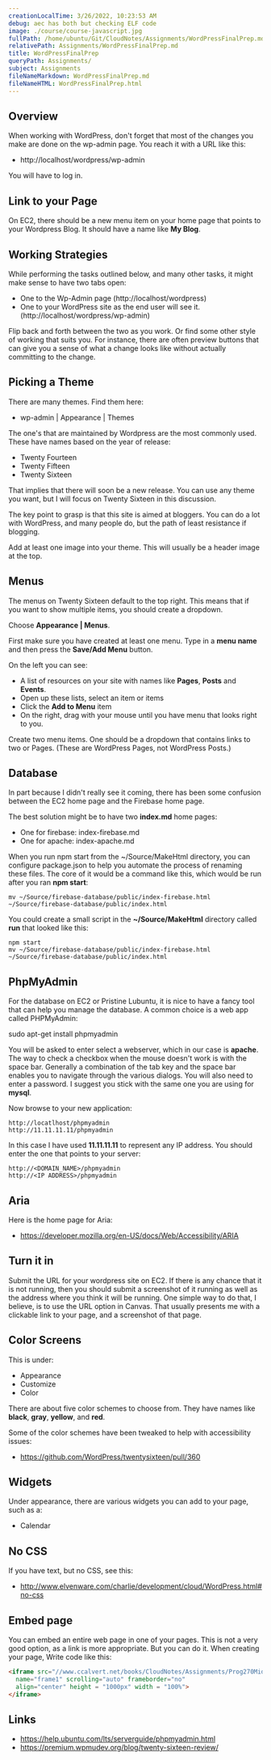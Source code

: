 ```yaml
---
creationLocalTime: 3/26/2022, 10:23:53 AM
debug: aec has both but checking ELF code
image: ./course/course-javascript.jpg
fullPath: /home/ubuntu/Git/CloudNotes/Assignments/WordPressFinalPrep.md
relativePath: Assignments/WordPressFinalPrep.md
title: WordPressFinalPrep
queryPath: Assignments/
subject: Assignments
fileNameMarkdown: WordPressFinalPrep.md
fileNameHTML: WordPressFinalPrep.html
---
```



<!-- toc -->
<!-- tocstop -->

## Overview

When working with WordPress, don't forget that most of the changes you make are done on the wp-admin page. You reach it with a URL like this:

- http://localhost/wordpress/wp-admin

You will have to log in.

## Link to your Page

On EC2, there should be a new menu item on your home page that points to your Wordpress Blog. It should have a name like **My Blog**.

## Working Strategies

While performing the tasks outlined below, and many other tasks, it might make sense to have two tabs open:

- One to the Wp-Admin page  (http://localhost/wordpress)
- One to your WordPress site as the end user will see it. (http://localhost/wordpress/wp-admin)

Flip back and forth between the two as you work. Or find some other style of working that suits you. For instance, there are often preview buttons that can give you a sense of what a change looks like without actually committing to the change.

## Picking a Theme

There are many themes. Find them here:

- wp-admin | Appearance | Themes

The one's that are maintained by Wordpress are the most commonly used. These have names based on the year of release:

- Twenty Fourteen
- Twenty Fifteen
- Twenty Sixteen

That implies that there will soon be a new release. You can use any theme you want, but I will focus on Twenty Sixteen in this discussion.

The key point to grasp is that this site is aimed at bloggers. You can do a lot with WordPress, and many people do, but the path of least resistance if blogging.

Add at least one image into your theme. This will usually be a header image at the top.

## Menus

The menus on Twenty Sixteen default to the top right. This means that if you want to show multiple items, you should create a dropdown.

Choose **Appearance | Menus**.

First make sure you have created at least one menu. Type in a **menu name** and then press the **Save/Add Menu** button.

On the left you can see:

- A list of resources on your site with names like **Pages**, **Posts** and **Events**.
- Open up these lists, select an item or items
- Click the **Add to Menu** item
- On the right, drag with your mouse until you have menu that looks right to you.

Create two menu items. One should be a dropdown that contains links to two or Pages. (These are WordPress Pages, not WordPress Posts.)

## Database

In part because I didn't really see it coming, there has been some confusion between the EC2 home page and the Firebase home page.

The best solution might be to have two **index.md** home pages:

- One for firebase: index-firebase.md
- One for apache: index-apache.md

When you run npm start from the ~/Source/MakeHtml directory, you can configure package.json to help you automate the process of renaming these files. The core of it would be a command like this, which would be run after you ran **npm start**:

```text
mv ~/Source/firebase-database/public/index-firebase.html ~/Source/firebase-database/public/index.html
```

You could create a small script in the **~/Source/MakeHtml** directory called **run** that looked like this:

```text
npm start
mv ~/Source/firebase-database/public/index-firebase.html ~/Source/firebase-database/public/index.html
```

## PhpMyAdmin

For the database on EC2 or Pristine Lubuntu, it is nice to have a fancy tool that can help you manage the database. A common choice is a web app called PHPMyAdmin:

  sudo apt-get install phpmyadmin

You will be asked to enter select a webserver, which in our case is **apache**.  The way to check a checkbox when the mouse doesn't work is with the space bar. Generally a combination of the tab key and the space bar enables you to navigate through the various dialogs. You will also need to enter a password. I suggest you stick with the same one you are using for **mysql**.

Now browse to your new application:

```
http://locatlhost/phpmyadmin
http://11.11.11.11/phpmyadmin
```

In this case I have used **11.11.11.11** to represent any IP address. You should enter the one that points to your server:

```
http://<DOMAIN_NAME>/phpmyadmin
http://<IP ADDRESS>/phpmyadmin
```

## Aria

Here is the home page for Aria:

- <https://developer.mozilla.org/en-US/docs/Web/Accessibility/ARIA>


## Turn it in

Submit the URL for your wordpress site on EC2. If there is any chance that it is not running, then you should submit a screenshot of it running as well as the address where you think it will be running. One simple way to do that, I believe, is to use the URL option in Canvas. That usually presents me with a clickable link to your page, and a screenshot of that page.

## Color Screens

This is under:

- Appearance
- Customize
- Color

There are about five color schemes to choose from. They have names like **black**, **gray**, **yellow**, and **red**.

Some of the color schemes have been tweaked to help with accessibility issues:

- <https://github.com/WordPress/twentysixteen/pull/360>

## Widgets

Under appearance, there are various widgets you can add to your page, such as a:

- Calendar

## No CSS

If you have text, but no CSS, see this:

- <http://www.elvenware.com/charlie/development/cloud/WordPress.html#no-css>

## Embed page

You can embed an entire web page in one of your pages. This is not a very good option, as a link is more appropriate. But you can do it. When creating your page, Write code like this:

```html
<iframe src="//www.ccalvert.net/books/CloudNotes/Assignments/Prog270Midterm2016.html"
  name="frame1" scrolling="auto" frameborder="no"
  align="center" height = "1000px" width = "100%">
</iframe>
```

## Links

- <https://help.ubuntu.com/lts/serverguide/phpmyadmin.html>
- <https://premium.wpmudev.org/blog/twenty-sixteen-review/>
